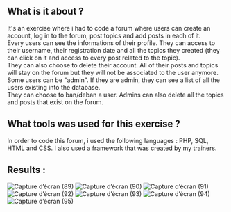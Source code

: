 ## What is it about ? 
It's an exercise where i had to code a forum where users can create an account, log in to the forum, post topics and add posts in each of it. <br>
Every users can see the informations of their profile. They can access to their username, their registration date and all the topics they created (they can click on it and access to every post related to the topic). <br> They can also choose to delete their account. All of their posts and topics will stay on the forum but they will not be associated to the user anymore. <br>
Some users can be "admin". If they are admin, they can see a list of all the users existing into the database. <br>
They can choose to ban/deban a user. Admins can also delete all the topics and posts that exist on the forum.

## What tools was used for this exercise ?
In order to code this forum, i used the following languages : PHP, SQL, HTML and CSS. I also used a framework that was created by my trainers.

## Results :

![Capture d’écran (89)](https://github.com/user-attachments/assets/18de828b-658a-418b-a9e5-2e07bbe69235)
![Capture d’écran (90)](https://github.com/user-attachments/assets/345bbd22-2dfe-49c5-abe2-c94721bcb559)
![Capture d’écran (91)](https://github.com/user-attachments/assets/0a5331b1-ec7a-4958-b8f9-e80a24170f1e)
![Capture d’écran (92)](https://github.com/user-attachments/assets/3130abb1-37cb-4826-abcf-2c79f9409aff)
![Capture d’écran (93)](https://github.com/user-attachments/assets/9459cd90-5203-4d61-8633-87849989c5b4)
![Capture d’écran (94)](https://github.com/user-attachments/assets/452766c1-35ab-40fa-a1f5-53b3c66c896d)
![Capture d’écran (95)](https://github.com/user-attachments/assets/847a7a71-1e91-431d-a755-d8a93fd02a90)
